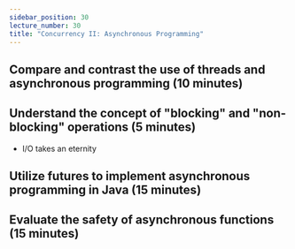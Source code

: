 ```yaml
---
sidebar_position: 30
lecture_number: 30
title: "Concurrency II: Asynchronous Programming"
---
```


## Compare and contrast the use of threads and asynchronous programming (10 minutes)

## Understand the concept of "blocking" and "non-blocking" operations (5 minutes)
- I/O takes an eternity

## Utilize futures to implement asynchronous programming in Java (15 minutes)

## Evaluate the safety of asynchronous functions (15 minutes)

